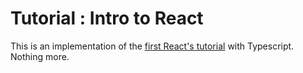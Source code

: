 # Tutorial : Intro to React
This is an implementation of the [first React's tutorial](https://reactjs.org/tutorial/tutorial.html) with Typescript. Nothing more.
